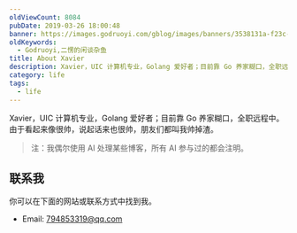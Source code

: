 ```yaml
---
oldViewCount: 8084
pubDate: 2019-03-26 18:00:48
banner: https://images.godruoyi.com/gblog/images/banners/3538131a-f23c-480a-9681-34ce32825dd2.avif
oldKeywords:
  - Godruoyi,二愣的闲谈杂鱼
title: About Xavier
description: Xavier，UIC 计算机专业，Golang 爱好者；目前靠 Go 养家糊口，全职远程中
category: life
tags:
  - life
---
```

Xavier，UIC 计算机专业，Golang 爱好者；目前靠 Go 养家糊口，全职远程中。由于看起来像很帅，说起话来也很帅，朋友们都叫我帅掉渣。

> 注：我偶尔使用 AI 处理某些博客，所有 AI 参与过的都会注明。

## 联系我

你可以在下面的网站或联系方式中找到我。

* Email: 794853319@qq.com
